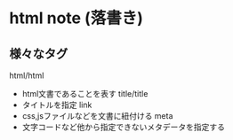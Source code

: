 # html note (落書き)

## 様々なタグ
html/html
- html文書であることを表す
title/title
- タイトルを指定
link
- css,jsファイルなどを文書に紐付ける
meta
- 文字コードなど他から指定できないメタデータを指定する
